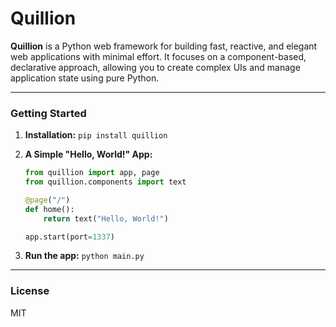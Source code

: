 # Quillion

**Quillion** is a Python web framework for building fast, reactive, and elegant web applications with minimal effort. It focuses on a component-based, declarative approach, allowing you to create complex UIs and manage application state using pure Python.

-----

### **Getting Started**

1.  **Installation:**
    `pip install quillion`

2.  **A Simple "Hello, World!" App:**
    ```python
    from quillion import app, page
    from quillion.components import text
    
    @page("/")
    def home():
        return text("Hello, World!")
    
    app.start(port=1337)
    ```

3.  **Run the app:**
    `python main.py`

-----

### **License**

MIT
